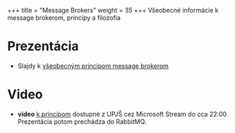 +++
title = "Message Brokers"
weight = 35
+++
Všeobecné informácie k message brokerom, princípy a filozofia

<!-- more -->

Prezentácia
===========

- Slajdy k [všeobecným princípom message brokerom](kopr-message-brokers.pdf)

Video
=====

- **video** [k princípom](https://web.microsoftstream.com/video/657e4fea-bfd1-435e-a652-c848050aa0ac?list=studio) dostupné z UPJŠ cez Microsoft Stream do cca 22:00. Prezentácia potom prechádza do RabbitMQ.
